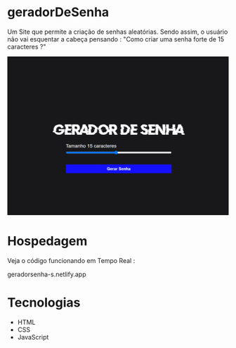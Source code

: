 # geradorDeSenha

Um Site que permite a criação de senhas aleatórias. Sendo assim, o usuário não vai esquentar a cabeça pensando : "Como criar uma senha forte de 15 caracteres ?" 


<img src="gif/TelaPrincipal.gif"/>


<h1>Hospedagem</h1>

<p>Veja o código funcionando em Tempo Real : </p>
<p>geradorsenha-s.netlify.app</p>

<h1>Tecnologias</h1>

<ul>
    <li>HTML</li>
    <li>CSS</li>
    <li>JavaScript</li>
</ul>
